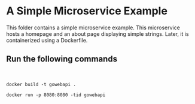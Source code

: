 # A Simple Microservice Example 
This folder contains a simple microservice example. This microservice hosts a homepage and an about page displaying simple strings. Later, it is containerized using a Dockerfile. 


## Run the following commands 

<br>

``` 
docker build -t gowebapi . 
``` 

```
docker run -p 8080:8080 -tid gowebapi 
```

